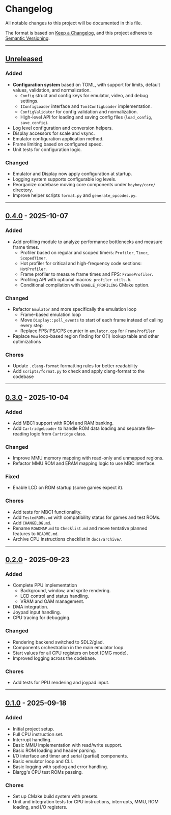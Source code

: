 # Changelog

All notable changes to this project will be documented in this file.

The format is based on [Keep a Changelog](https://keepachangelog.com/en/1.1.0/),
and this project adheres to [Semantic Versioning](https://semver.org).

---

## [Unreleased]

### Added

- **Configuration system** based on TOML, with support for limits, default values, validation, and normalization.
  - `Config` struct and config keys for emulator, video, and debug settings.
  - `IConfigLoader` interface and `TomlConfigLoader` implementation.
  - `ConfigValidator` for config validation and normalization.
  - High-level API for loading and saving config files (`load_config`, `save_config`).
- Log level configuration and conversion helpers.
- Display accessors for scale and vsync.
- Emulator configuration application method.
- Frame limiting based on configured speed.
- Unit tests for configuration logic.

### Changed

- Emulator and Display now apply configuration at startup.
- Logging system supports configurable log levels.
- Reorganize codebase moving core components under `boyboy/core/` directory.
- Improve helper scripts `format.py` and `generate_opcodes.py`.

---

## [0.4.0] - 2025-10-07

### Added

- Add profiling module to analyze performance bottlenecks and measure frame times.
  - Profiler based on regular and scoped timers: `Profiler`, `Timer`, `ScopedTimer`.
  - Hot profiler for critical and high-frequency code sections: `HotProfiler`.
  - Frame profiler to measure frame times and FPS: `FrameProfiler`.
  - Profiling API with optional macros: `profiler_utils.h`.
  - Conditional compilation with `ENABLE_PROFILING` CMake option.

### Changed

- Refactor `Emulator` and more specifically the emulation loop
  - Frame-based emulation loop
  - Move `Display::poll_events` to start of each frame instead of calling every step
  - Replace FPS/IPS/CPS counter in `emulator.cpp` for `FrameProfiler`
- Replace `Mmu` loop-based region finding for O(1) lookup table and other optimizations

### Chores

- Update `.clang-format` formatting rules for better readability
- Add `scripts/format.py` to check and apply clang-format to the codebase

---

## [0.3.0] - 2025-10-04

### Added

- Add MBC1 support with ROM and RAM banking.
- Add `CartridgeLoader` to handle ROM data loading and separate file-reading logic from `Cartridge` class.

### Changed

- Improve MMU memory mapping with read-only and unmapped regions.
- Refactor MMU ROM and ERAM mapping logic to use MBC interface.

### Fixed

- Enable LCD on ROM startup (some games expect it).

### Chores

- Add tests for MBC1 functionality.
- Add `TestedROMs.md` with compatibility status for games and test ROMs.
- Add `CHANGELOG.md`.
- Rename `ROADMAP.md` to `Checklist.md` and move tentative planned features to `README.md`.
- Archive CPU instructions checklist in `docs/archive/`.

---

## [0.2.0] - 2025-09-23

### Added

- Complete PPU implementation
  - Background, window, and sprite rendering.
  - LCD control and status handling.
  - VRAM and OAM management.
- DMA integration.
- Joypad input handling.
- CPU tracing for debugging.

### Changed

- Rendering backend switched to SDL2/glad.
- Components orchestration in the main emulator loop.
- Start values for all CPU registers on boot (DMG mode).
- Improved logging across the codebase.

### Chores

- Add tests for PPU rendering and joypad input.

---

## [0.1.0] - 2025-09-18

### Added

- Initial project setup.
- Full CPU instruction set.
- Interrupt handling.
- Basic MMU implementation with read/write support.
- Basic ROM loading and header parsing.
- I/O interface and timer and serial (partial) components.
- Basic emulator loop and CLI.
- Basic logging with spdlog and error handling.
- Blargg's CPU test ROMs passing.

### Chores

- Set up CMake build system with presets.
- Unit and integration tests for CPU instructions, interrupts, MMU, ROM loading, and I/O registers.

[Unreleased]: https://github.com/sebdevnull/boyboy/compare/v0.4.0...HEAD
[0.4.0]: https://github.com/sebdevnull/boyboy/compare/v0.3.0...v0.4.0
[0.3.0]: https://github.com/sebdevnull/boyboy/compare/v0.2.0...v0.3.0
[0.2.0]: https://github.com/sebdevnull/boyboy/compare/v0.1.0...v0.2.0
[0.1.0]: https://github.com/sebdevnull/boyboy/releases/tag/v0.1.0
